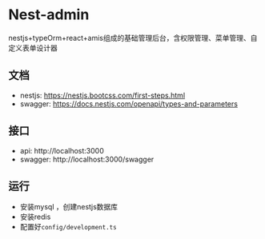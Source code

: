 # Nest-admin

nestjs+typeOrm+react+amis组成的基础管理后台，含权限管理、菜单管理、自定义表单设计器

## 文档
- nestjs: https://nestjs.bootcss.com/first-steps.html
- swagger: https://docs.nestjs.com/openapi/types-and-parameters

## 接口
- api: http://localhost:3000
- swagger: http://localhost:3000/swagger  

## 运行
- 安装mysql ，创建nestjs数据库
- 安装redis
- 配置好`config/development.ts` 
